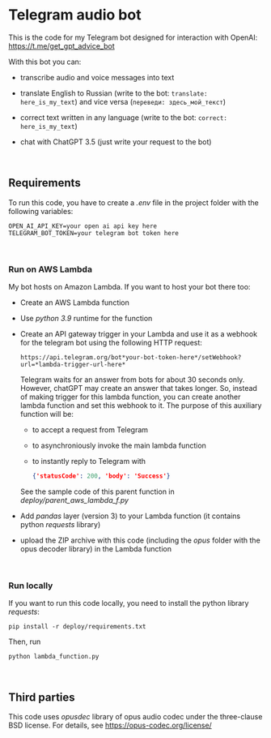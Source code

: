 # Telegram audio bot

This is the code for my Telegram bot designed for interaction with OpenAI: https://t.me/get_gpt_advice_bot


With this bot you can:

* transcribe audio and voice messages into text

* translate English to Russian (write to the bot: ```translate: here_is_my_text```) and vice versa (```переведи: здесь_мой_текст```)

* correct text written in any language (write to the bot: ```correct: here_is_my_text```)

* chat with ChatGPT 3.5 (just write your request to the bot)

&nbsp;
## Requirements

To run this code, you have to create a *.env* file in the project folder with the following variables:

```console
OPEN_AI_API_KEY=your open ai api key here
TELEGRAM_BOT_TOKEN=your telegram bot token here
```

&nbsp;
### Run on AWS Lambda

My bot hosts on Amazon Lambda. If you want to host your bot there too:

* Create an AWS Lambda function
* Use *python 3.9* runtime for the function
* Create an API gateway trigger in your Lambda and use it as a webhook for the telegram bot using the following HTTP request:

      https://api.telegram.org/bot*your-bot-token-here*/setWebhook?url=*lambda-trigger-url-here*

  Telegram waits for an answer from bots for about 30 seconds only. However, chatGPT may create an answer that takes longer. So, instead of making trigger for this lambda function, you can create another lambda function and set this webhook to it. The purpose of this auxiliary function will be: 
  * to accept a request from Telegram
  * to asynchroniously invoke the main lambda function
  * to instantly reply to Telegram with 
  
    ```json
    {'statusCode': 200, 'body': 'Success'}
    ```

  See the sample code of this parent function in *deploy/parent_aws_lambda_f.py*

* Add *pandas* layer (version 3) to your Lambda function (it contains python *requests* library) 
* upload the ZIP archive with this code (including the *opus* folder with the opus decoder library) in the Lambda function

&nbsp;
### Run locally

If you want to run this code locally, you need to install the python library *requests*:

```console
pip install -r deploy/requirements.txt
```

Then, run

```console
python lambda_function.py
```

&nbsp;
## Third parties
This code uses *opusdec* library of opus audio codec under the three-clause BSD license.
For details, see https://opus-codec.org/license/
